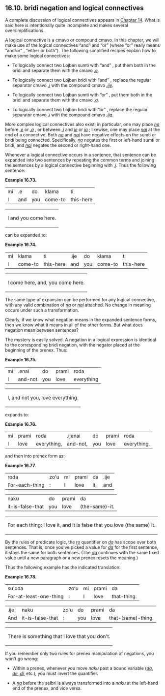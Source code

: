 <a id="section-connectives"></a>16.10. <a id="c16s10"></a>bridi negation and logical connectives
------------------------------------------------------------------------------------------------

<a id="id-1.17.12.2.1" class="indexterm"></a><a id="id-1.17.12.2.2" class="indexterm"></a><a id="id-1.17.12.2.3" class="indexterm"></a><a id="id-1.17.12.2.4" class="indexterm"></a>A complete discussion of logical connectives appears in [Chapter 14](../chapter-connectives). What is said here is intentionally quite incomplete and makes several oversimplifications.

A logical connective is a cmavo or compound cmavo. In this chapter, we will make use of the logical connectives “and” and “or” (where “or” really means “and/or” , “either or both”). The following simplified recipes explain how to make some logical connectives:

*   <a id="id-1.17.12.4.1.1.1" class="indexterm"></a>To logically connect two Lojban sumti with “and” , put them both in the bridi and separate them with the cmavo _<a id="id-1.17.12.4.1.1.3.1" class="indexterm"></a>[_.e_](../go01#valsi-e)_.

*   To logically connect two Lojban bridi with “and” , replace the regular separator cmavo _<a id="id-1.17.12.4.2.1.2.1" class="indexterm"></a>[_.i_](../go01#valsi-i)_ with the compound cmavo _<a id="id-1.17.12.4.2.1.3.1" class="indexterm"></a>[_.ije_](../go01#valsi-ije)_.

*   To logically connect two Lojban sumti with “or” , put them both in the bridi and separate them with the cmavo _<a id="id-1.17.12.4.3.1.2.1" class="indexterm"></a>[_.a_](../go01#valsi-a)_.

*   To logically connect two Lojban bridi with “or” , replace the regular separator cmavo _<a id="id-1.17.12.4.4.1.2.1" class="indexterm"></a>[_.i_](../go01#valsi-i)_ with the compound cmavo _<a id="id-1.17.12.4.4.1.3.1" class="indexterm"></a>[_.ija_](../go01#valsi-ija)_.

More complex logical connectives also exist; in particular, one may place _<a id="id-1.17.12.5.1.1" class="indexterm"></a>[_na_](../go01#valsi-na)_ before _<a id="id-1.17.12.5.2.1" class="indexterm"></a>[_.e_](../go01#valsi-e)_ or _<a id="id-1.17.12.5.3.1" class="indexterm"></a>[_.a_](../go01#valsi-a)_ , or between _<a id="id-1.17.12.5.4.1" class="indexterm"></a>[_.i_](../go01#valsi-i)_ and _<a id="id-1.17.12.5.5.1" class="indexterm"></a>[_je_](../go01#valsi-je)_ or _<a id="id-1.17.12.5.6.1" class="indexterm"></a>[_ja_](../go01#valsi-ja)_ ; likewise, one may place _<a id="id-1.17.12.5.7.1" class="indexterm"></a>[_nai_](../go01#valsi-nai)_ at the end of a connective. Both _<a id="id-1.17.12.5.8.1" class="indexterm"></a>[_na_](../go01#valsi-na)_ and _<a id="id-1.17.12.5.9.1" class="indexterm"></a>[_nai_](../go01#valsi-nai)_ have negative effects on the sumti or bridi being connected. Specifically, _<a id="id-1.17.12.5.10.1" class="indexterm"></a>[_na_](../go01#valsi-na)_ negates the first or left-hand sumti or bridi, and _<a id="id-1.17.12.5.11.1" class="indexterm"></a>[_nai_](../go01#valsi-nai)_ negates the second or right-hand one.

Whenever a logical connective occurs in a sentence, that sentence can be expanded into two sentences by repeating the common terms and joining the sentences by a logical connective beginning with _<a id="id-1.17.12.6.1.1" class="indexterm"></a>[_.i_](../go01#valsi-i)_. Thus the following sentence:

<div class="interlinear-gloss-example example">
<a id="example-random-id-jmDS"></a>

**Example 16.73. <a id="c16e10d1"></a>** 

<table class="interlinear-gloss"><colgroup></colgroup><tbody><tr class="jbo"><td>mi</td><td>.e</td><td>do</td><td>klama</td><td>ti</td></tr><tr class="gloss"><td>I</td><td>and</td><td>you</td><td>come-to</td><td>this-here</td></tr></tbody></table>

<table class="interlinear-gloss"><tbody><tr class="para"><td colspan="12321"><p class="natlang">I and you come here.</p></td></tr></tbody></table>

</div>  

can be expanded to:

<div class="interlinear-gloss-example example">
<a id="example-random-id-KTQH"></a>

**Example 16.74. <a id="c16e10d2"></a>** 

<table class="interlinear-gloss"><colgroup></colgroup><tbody><tr class="jbo"><td>mi</td><td>klama</td><td>ti</td><td>.ije</td><td>do</td><td>klama</td><td>ti</td></tr><tr class="gloss"><td>I</td><td>come-to</td><td>this-here</td><td>and</td><td>you</td><td>come-to</td><td>this-here</td></tr></tbody></table>

<table class="interlinear-gloss"><tbody><tr class="para"><td colspan="12321"><p class="natlang">I come here, and, you come here.</p></td></tr></tbody></table>

</div>  

The same type of expansion can be performed for any logical connective, with any valid combination of _<a id="id-1.17.12.10.1.1" class="indexterm"></a>[_na_](../go01#valsi-na)_ or _<a id="id-1.17.12.10.2.1" class="indexterm"></a>[_nai_](../go01#valsi-nai)_ attached. No change in meaning occurs under such a transformation.

Clearly, if we know what negation means in the expanded sentence forms, then we know what it means in all of the other forms. But what does negation mean between sentences?

<a id="id-1.17.12.12.1" class="indexterm"></a><a id="id-1.17.12.12.2" class="indexterm"></a><a id="id-1.17.12.12.3" class="indexterm"></a>The mystery is easily solved. A negation in a logical expression is identical to the corresponding bridi negation, with the negator placed at the beginning of the prenex. Thus:

<div class="interlinear-gloss-example example">
<a id="example-random-id-pLiB"></a>

**Example 16.75. <a id="c16e10d3"></a>** 

<table class="interlinear-gloss"><colgroup></colgroup><tbody><tr class="jbo"><td>mi</td><td>.enai</td><td>do</td><td>prami</td><td>roda</td></tr><tr class="gloss"><td>I</td><td>and-not</td><td>you</td><td>love</td><td>everything</td></tr></tbody></table>

<table class="interlinear-gloss"><tbody><tr class="para"><td colspan="12321"><p class="natlang">I, and not you, love everything.</p></td></tr></tbody></table>

</div>  

expands to:

<div class="interlinear-gloss-example example">
<a id="example-random-id-h6Wz"></a>

**Example 16.76. <a id="c16e10d4"></a>** 

<table class="interlinear-gloss"><colgroup></colgroup><tbody><tr class="jbo"><td>mi</td><td>prami</td><td>roda</td><td>.ijenai</td><td>do</td><td>prami</td><td>roda</td></tr><tr class="gloss"><td>I</td><td>love</td><td>everything,</td><td>and-not,</td><td>you</td><td>love</td><td>everything.</td></tr></tbody></table>

</div>  

and then into prenex form as:

<div class="interlinear-gloss-example example">
<a id="example-random-id-JxDJ"></a>

**Example 16.77. <a id="c16e10d5"></a>** 

<table class="interlinear-gloss"><colgroup></colgroup><tbody><tr class="jbo"><td>roda</td><td>zo'u</td><td>mi</td><td>prami</td><td>da</td><td>.ije</td></tr><tr class="gloss"><td>For-each-thing</td><td>:</td><td>I</td><td>love</td><td>it,</td><td>and</td></tr></tbody></table>

<table class="interlinear-gloss"><colgroup></colgroup><tbody><tr class="jbo"><td>naku</td><td>do</td><td>prami</td><td>da</td></tr><tr class="gloss"><td>it-is-false-that</td><td>you</td><td>love</td><td>(the-same)-it.</td></tr></tbody></table>

<table class="interlinear-gloss"><tbody><tr class="para"><td colspan="12321"><p class="natlang">For each thing: I love it, and it is false that you love (the same) it.</p></td></tr></tbody></table>

</div>  

<a id="id-1.17.12.18.1" class="indexterm"></a>By the rules of predicate logic, the _<a id="id-1.17.12.18.2.1" class="indexterm"></a>[_ro_](../go01#valsi-ro)_ quantifier on _<a id="id-1.17.12.18.3.1" class="indexterm"></a>[_da_](../go01#valsi-da)_ has scope over both sentences. That is, once you've picked a value for _<a id="id-1.17.12.18.4.1" class="indexterm"></a>[_da_](../go01#valsi-da)_ for the first sentence, it stays the same for both sentences. (The _<a id="id-1.17.12.18.5.1" class="indexterm"></a>[_da_](../go01#valsi-da)_ continues with the same fixed value until a new paragraph or a new prenex resets the meaning.)

Thus the following example has the indicated translation:

<div class="interlinear-gloss-example example">
<a id="example-random-id-yCA1"></a>

**Example 16.78. <a id="c16e10d6"></a>** 

<table class="interlinear-gloss"><colgroup></colgroup><tbody><tr class="jbo"><td>su'oda</td><td>zo'u</td><td>mi</td><td>prami</td><td>da</td></tr><tr class="gloss"><td>For-at-least-one-thing</td><td>:</td><td>I</td><td>love</td><td>that-thing.</td></tr></tbody></table>

<table class="interlinear-gloss"><colgroup></colgroup><tbody><tr class="jbo"><td>.ije</td><td>naku</td><td>zo'u</td><td>do</td><td>prami</td><td>da</td></tr><tr class="gloss"><td>And</td><td>it-is-false-that</td><td>:</td><td>you</td><td>love</td><td>that-(same)-thing.</td></tr></tbody></table>

<table class="interlinear-gloss"><tbody><tr class="para"><td colspan="12321"><p class="natlang">There is something that I love that you don't.</p></td></tr></tbody></table>

</div>  

<a id="id-1.17.12.21.1" class="indexterm"></a>If you remember only two rules for prenex manipulation of negations, you won't go wrong:

*   <a id="id-1.17.12.22.1.1.1" class="indexterm"></a>Within a prenex, whenever you move _<a id="id-1.17.12.22.1.1.2.1" class="indexterm"></a>naku_ past a bound variable (_<a id="id-1.17.12.22.1.1.3.1" class="indexterm"></a>[_da_](../go01#valsi-da)_, _<a id="id-1.17.12.22.1.1.4.1" class="indexterm"></a>[_de_](../go01#valsi-de)_, _<a id="id-1.17.12.22.1.1.5.1" class="indexterm"></a>[_di_](../go01#valsi-di)_, etc.), you must invert the quantifier.

*   <a id="id-1.17.12.22.2.1.1" class="indexterm"></a><a id="id-1.17.12.22.2.1.2" class="indexterm"></a>A _<a id="id-1.17.12.22.2.1.3.1" class="indexterm"></a>[_na_](../go01#valsi-na)_ before the selbri is always transformed into a _<a id="id-1.17.12.22.2.1.4.1" class="indexterm"></a>naku_ at the left-hand end of the prenex, and vice versa.